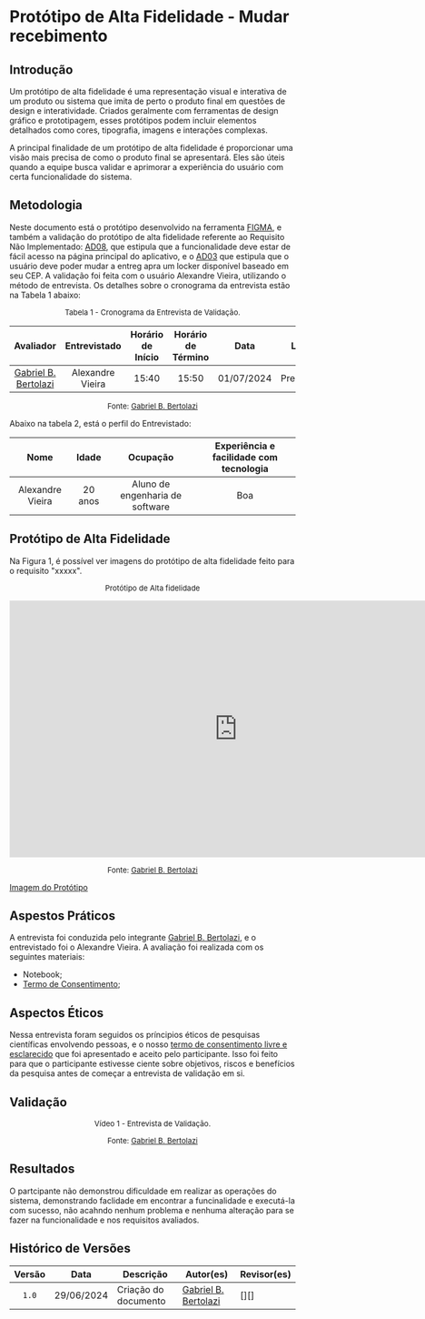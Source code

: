 # Protótipo de Alta Fidelidade - Mudar recebimento

## Introdução

Um protótipo de alta fidelidade é uma representação visual e interativa de um produto ou sistema que imita de perto o produto final em questões de design e interatividade. Criados geralmente com ferramentas de design gráfico e prototipagem, esses protótipos podem incluir elementos detalhados como cores, tipografia, imagens e interações complexas.

A principal finalidade de um protótipo de alta fidelidade é proporcionar uma visão mais precisa de como o produto final se apresentará. Eles são úteis quando a equipe busca validar e aprimorar a experiência do usuário com certa funcionalidade do sistema.

## Metodologia

Neste documento está o protótipo desenvolvido na ferramenta [FIGMA](https://www.figma.com/), e também a validação do protótipo de alta fidelidade referente ao  Requisito Não Implementado: [AD08](https://requisitos-de-software.github.io/2024.1-Correios/elicitacao/requisitos_elicitados/#requisitos-nao-funcionais), que estipula que a funcionalidade deve estar de fácil acesso na página principal do aplicativo, e o [AD03](https://requisitos-de-software.github.io/2024.1-Correios/elicitacao/requisitos_elicitados/#requisitos-funcionais) que estipula que o usuário deve poder mudar a entreg apra um locker disponível baseado em seu CEP. A validação foi feita com o usuário Alexandre Vieira, utilizando o método de entrevista. Os detalhes sobre o cronograma da entrevista estão na Tabela 1 abaixo:

<font size="2"><p style="text-align: center">Tabela 1 - Cronograma da Entrevista de Validação.</p></font>

<center>

|Avaliador|Entrevistado| Horário de Início| Horário de Término| Data| Local|
|:---:|:----:|:----:|:----:|:----:|:-----:|
|[Gabriel B. Bertolazi][GabrielBGH]| Alexandre Vieira | 15:40|15:50| 01/07/2024| Presencial|

</center>

<font size="2"><p style="text-align: center">Fonte: [Gabriel B. Bertolazi][GabrielBGH]</p></font>

Abaixo na tabela 2, está o perfil do Entrevistado:

|Nome| Idade| Ocupação| Experiência e facilidade com tecnologia|
|:---:|:----:|:----:|:----:|
|Alexandre Vieira| 20 anos | Aluno de engenharia de software | Boa |
 

## Protótipo de Alta Fidelidade

Na Figura 1, é possível ver imagens do protótipo de alta fidelidade feito para o requisito "xxxxx".

<font size="2"><p style="text-align: center">Protótipo de Alta fidelidade</p></font>

</center>

<iframe style="border: 1px solid rgba(0, 0, 0, 0.1);" width="800" height="450" src="https://www.figma.com/embed?embed_host=share&url=https%3A%2F%2Fwww.figma.com%2Fdesign%2F4pAFyg1TLzeZcTAjt33u5L%2FUntitled%3Fnode-id%3D0-1%26t%3DQLm7WFWyAkaTinUq-1" allowfullscreen></iframe>

<font size="2"><p style="text-align: center">Fonte: [Gabriel B. Bertolazi][GabrielBGH]</p></font>

[Imagem do Protótipo](../assets/prints_verificacao/elias/validacao_loja/prototipo_loja.png)

</center>



## Aspestos Práticos

A entrevista foi conduzida pelo integrante [Gabriel B. Bertolazi][GabrielBGH], e o entrevistado foi o Alexandre Vieira. A avaliação foi realizada com os seguintes materiais:

- Notebook;
- [Termo de Consentimento](../assets/prints_verificacao/gabrielB/Captura%20de%20tela%202024-07-01%20211111.png);


## Aspectos Éticos

Nessa entrevista foram seguidos os príncipios éticos de pesquisas científicas envolvendo pessoas, e o nosso [termo de consentimento livre e esclarecido](../assets/Termo_de_consentimento-imagem&voz.pdf) que foi apresentado e aceito pelo participante. Isso foi feito para que o participante estivesse ciente sobre objetivos, riscos e benefícios da pesquisa antes de começar a entrevista de validação em si.


## Validação

<font size="2"><p style="text-align: center">Vídeo 1 - Entrevista de Validação.</p></font>

<center>

</center>

<font size="2"><p style="text-align: center">Fonte: [Gabriel B. Bertolazi][GabrielBGH]</p></font>


## Resultados

O partcipante não demonstrou dificuldade em realizar as operações do sistema, demonstrando faclidade em encontrar a funcinalidade e executá-la com sucesso, não acahndo nenhum problema e nenhuma alteração para se fazer na funcionalidade e nos requisitos avaliados.

## Histórico de Versões

| Versão | Data | Descrição | Autor(es) | Revisor(es) |
| :----: | :--: | --------- | ----------- | ------ |
| `1.0`  | 29/06/2024 | Criação do documento | [Gabriel B. Bertolazi][GabrielBGH] | [][] |

[ClaudioGH]: https://github.com/claudiohsc
[DaniloGH]: https://github.com/Danilo-Carvalho-Antunes
[EliasGH]: https://github.com/EliasOliver21
[GabrielBGH]: https://github.com/Bertolazi
[GabrielFGH]: https://github.com/MMcLovin
[PabloGH]: https://github.com/pabloheika
[RicardoGH]: https://www.github.com/avmricardo
